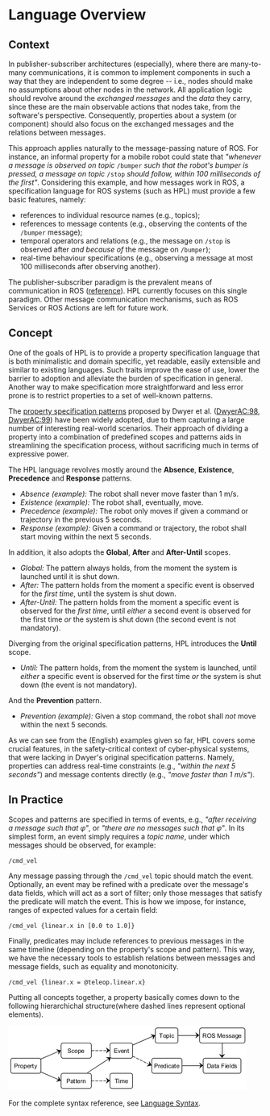 # Language Overview

## Context

In publisher-subscriber architectures (especially), where there are many-to-many communications, it is common to implement components in such a way that they are independent to some degree -- i.e., nodes should make no assumptions about other nodes in the network.
All application logic should revolve around the *exchanged messages* and the *data* they carry, since these are the main observable actions that nodes take, from the software's perspective.
Consequently, properties about a system (or component) should also focus on the exchanged messages and the relations between messages.

This approach applies naturally to the message-passing nature of ROS.
For instance, an informal property for a mobile robot could state that *"whenever a message is observed on topic* `/bumper` *such that the robot's bumper is pressed, a message on topic* `/stop` *should follow, within 100 milliseconds of the first"*.
Considering this example, and how messages work in ROS, a specification language for ROS systems (such as HPL) must provide a few basic features, namely:

- references to individual resource names (e.g., topics);
- references to message contents (e.g., observing the contents of the `/bumper` message);
- temporal operators and relations (e.g., the message on `/stop` is observed after *and because of* the message on `/bumper`);
- real-time behaviour specifications (e.g., observing a message at most 100 milliseconds after observing another).

The publisher-subscriber paradigm is the prevalent means of communication in ROS ([reference](https://ieeexplore.ieee.org/document/8206237)).
HPL currently focuses on this single paradigm.
Other message communication mechanisms, such as ROS Services or ROS Actions are left for future work.

## Concept

One of the goals of HPL is to provide a property specification language that is both minimalistic and domain specific, yet readable, easily extensible and similar to existing languages.
Such traits improve the ease of use, lower the barrier to adoption and alleviate the burden of specification in general.
Another way to make specification more straightforward and less error prone is to restrict properties to a set of well-known patterns.

The [property specification patterns](https://matthewbdwyer.github.io/psp/) proposed by Dwyer et al. ([DwyerAC:98](https://dl.acm.org/doi/10.1145/298595.298598), [DwyerAC:99](https://dl.acm.org/doi/10.1145/302405.302672)) have been widely adopted, due to them capturing a large number of interesting real-world scenarios.
Their approach of dividing a property into a combination of predefined scopes and patterns aids in streamlining the specification process, without sacrificing much in terms of expressive power.

The HPL language revolves mostly around the **Absence**, **Existence**, **Precedence** and **Response** patterns.

- *Absence (example):* The robot shall never move faster than 1 m/s.
- *Existence (example):* The robot shall, eventually, move.
- *Precedence (example):* The robot only moves if given a command or trajectory in the previous 5 seconds.
- *Response (example):* Given a command or trajectory, the robot shall start moving within the next 5 seconds.

In addition, it also adopts the **Global**, **After** and **After-Until** scopes.

- *Global:* The pattern always holds, from the moment the system is launched until it is shut down.
- *After:* The pattern holds from the moment a specific event is observed for the *first time*, until the system is shut down.
- *After-Until:* The pattern holds from the moment a specific event is observed for the *first time*, until *either* a second event is observed for the first time *or* the system is shut down (the second event is not mandatory).

Diverging from the original specification patterns, HPL introduces the **Until** scope.

- *Until:* The pattern holds, from the moment the system is launched, until *either* a specific event is observed for the first time *or* the system is shut down (the event is not mandatory).

And the **Prevention** pattern.

- *Prevention (example):* Given a stop command, the robot shall *not* move within the next 5 seconds.

As we can see from the (English) examples given so far, HPL covers some crucial features, in the safety-critical context of cyber-physical systems, that were lacking in Dwyer's original specification patterns.
Namely, properties can address real-time constraints (e.g., *"within the next 5 seconds"*) and message contents directly (e.g., *"move faster than 1 m/s"*).

## In Practice

Scopes and patterns are specified in terms of events, e.g., *"after receiving a message such that &phi;"*, or *"there are no messages such that &phi;"*.
In its simplest form, an event simply requires a *topic name*, under which messages should be observed, for example:

```
/cmd_vel
```

Any message passing through the `/cmd_vel` topic should match the event.
Optionally, an event may be refined with a predicate over the message's data fields, which will act as a sort of filter; only those messages that satisfy the predicate will match the event.
This is how we impose, for instance, ranges of expected values for a certain field:

```
/cmd_vel {linear.x in [0.0 to 1.0]}
```

Finally, predicates may include references to previous messages in the same timeline (depending on the property's scope and pattern).
This way, we have the necessary tools to establish relations between messages and message fields, such as equality and monotonicity.

```
/cmd_vel {linear.x = @teleop.linear.x}
```

Putting all concepts together, a property basically comes down to the following hierarchichal structure(where dashed lines represent optional elements).

![Concept Diagram](./fig/concept.png?raw=true "Concept Diagram")

For the complete syntax reference, see [Language Syntax](./syntax.md).
